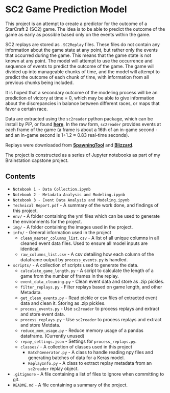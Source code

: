 # SC2 Game Prediction Model

This project is an attempt to create a predictor for the outcome of a StarCraft 2 (SC2) game. The idea is to be able to predict the outcome of the game as early as possible based only on the events within the game.

SC2 replays are stored as `.SC2Replay` files. These files do not contain any information about the game state at any point, but rather only the events that occurred during the game. This means that the game state is not known at any point. The model will attempt to use the occurrence and sequence of events to predict the outcome of the game. The game will divided up into manageable chunks of time, and the model will attempt to predict the outcome of each chunk of time, with information from all previous chunks being included.

It is hoped that a secondary outcome of the modeling process will be an prediction of victory at time = 0, which may be able to give information about the discrepancies in balance between different races, or maps that favor a certain race.

Data are extracted using the `sc2reader` python package, which can be install by PiP, or found __[here](https://github.com/ggtracker/sc2reader)__. In the raw form, `sc2reader` provides events at each frame of the game (a frame is about a 16th of an in-game second - and an in-game second is 1&divide;1.2 &asymp; 0.83 real-time seconds).

Replays were downloaded from __[SpawningTool](https://lotv.spawningtool.com/replays/)__ and __[Blizzard](https://github.com/Blizzard/s2client-proto#downloads)__.

The project is constructed as a series of Jupyter notebooks as part of my Brainstation capstone project.

## Contents
* `Notebook 1 - Data Collection.ipynb`
* `Notebook 2 - Metadata Analysis and Modeling.ipynb`
* `Notebook 3 - Event Data Analysis and Modeling.ipynb`
* `Technical Report.pdf` - A summary of the work done, and findings of this project.
* `env/` - A folder containing the yml files which can be used to generate the environments for the project.
* `img/` - A folder containing the images used in the project.
* `info/` - General information used in the project
    * `clean_master_columns_list.csv` - A list of all unique columns in all cleaned event data files. Used to ensure all model inputs are identical.
    * `raw_columns_list.csv` - A csv detailing how each column of the dataframe output by `process_events.py` is handled.
* `scripts/` - A collection of scripts used to generate the data.
    * `calculate_game_length.py` - A script to calculate the length of a game from the number of frames in the replay.
    * `event_data_cleaning.py` - Clean event data and store as .zip pickles.
    * `filter_replays.py` - Filter replays based on game length, and other Metadata.
    * `get_clean_events.py` - Read pickle or csv files of extracted event data and clean it. Storing as .zip pickles.
    * `process_events.py` - Use `sc2reader` to process replays and extract and store event data.
    * `process_replays.py` - Use `sc2reader` to process replays and extract and store Metdata.
    * `reduce_mem_usage.py` - Reduce memory usage of a pandas dataframe. (Currently unused)
    * `repay_settings.json` - Settings for `process_replays.py`.
    * `classes/` - A collection of classes used in this project
        * `BatchGenerator.py` - A class to handle reading npy files and generating batches of data for a Keras model.
        * `ReplayInfo.py` - A class to extract replay metadata from an `sc2reader` replay object.
* `.gitignore` - A file containing a list of files to ignore when committing to git.
* `README.md` - A file containing a summary of the project.

